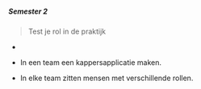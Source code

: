 ##### Semester 2
>Test je rol in de praktijk


-

- In een team een kappersapplicatie maken.
 - In elke team zitten mensen met verschillende rollen.